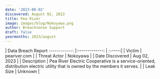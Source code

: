 ```yaml
---
date: '2023-08-02'
discovered: August 02, 2023
title: Pea River
image: images/blog/Nokoyawa.png
author: Breachsense Support
draft: false
yearmonths: 2023/august
---
```



| Data Breach Report
------------:     |:-------------:    | :-----:|
| Victim      | peariver.com      | 
| Threat Actor      | Nokoyawa      | 
| Date Discovered      | Aug 02, 2023      | 
| Description      | Pea River Electric Cooperative is a service-oriented, distribution electric utility that is owned by the members it serves.      | 
| Leak Size      | Unknown      | 

